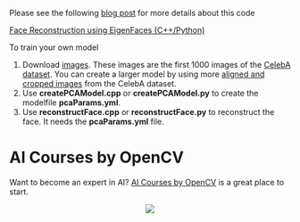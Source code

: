 Please see the following
[blog post](https://www.learnopencv.com/face-reconstruction-using-eigenfaces-cpp-python/)
for more details about this code

[Face Reconstruction using EigenFaces (C++/Python)](https://www.learnopencv.com/face-reconstruction-using-eigenfaces-cpp-python/)

To train your own model

1. Download
   [images](http://www.learnopencv.com/wp-content/uploads/2018/01/CalebA-1000-images.zip).
   These images are the first 1000 images of the
   [CelebA dataset](http://mmlab.ie.cuhk.edu.hk/projects/CelebA.html). You can
   create a larger model by using more
   [aligned and cropped images](https://www.dropbox.com/sh/8oqt9vytwxb3s4r/AADIKlz8PR9zr6Y20qbkunrba/Img/img_align_celeba.zip?dl=0)
   from the CelebA dataset.
2. Use **createPCAModel.cpp** or **createPCAModel.py** to create the modelfile
   **pcaParams.yml**.
3. Use **reconstructFace.cpp** or **reconstructFace.py** to reconstruct the
   face. It needs the **pcaParams.yml** file.

# AI Courses by OpenCV

Want to become an expert in AI?
[AI Courses by OpenCV](https://opencv.org/courses/) is a great place to start.

<a href="https://opencv.org/courses/">
<p align="center">
<img src="https://www.learnopencv.com/wp-content/uploads/2020/04/AI-Courses-By-OpenCV-Github.png">
</p>
</a>
